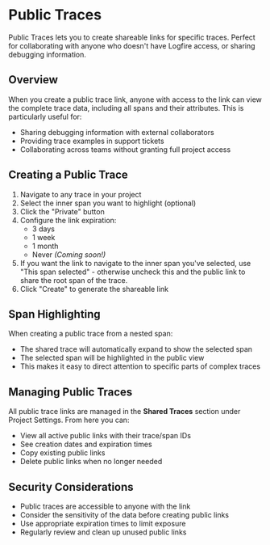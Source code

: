 # Public Traces

Public Traces lets you to create shareable links for specific traces. Perfect for collaborating with anyone who doesn't have Logfire access, or sharing debugging information.

## Overview

When you create a public trace link, anyone with access to the link can view the complete trace data, including all spans and their attributes. This is particularly useful for:

- Sharing debugging information with external collaborators
- Providing trace examples in support tickets
- Collaborating across teams without granting full project access

## Creating a Public Trace

1. Navigate to any trace in your project
2. Select the inner span you want to highlight (optional)
3. Click the "Private" button
4. Configure the link expiration:
   - 3 days
   - 1 week  
   - 1 month
   - Never *(Coming soon!)*
5. If you want the link to navigate to the inner span you've selected, use "This span selected" - otherwise uncheck this and the public link to share the root span of the trace. 
6. Click "Create" to generate the shareable link

## Span Highlighting

When creating a public trace from a nested span:
- The shared trace will automatically expand to show the selected span
- The selected span will be highlighted in the public view
- This makes it easy to direct attention to specific parts of complex traces

## Managing Public Traces

All public trace links are managed in the **Shared Traces** section under Project Settings. From here you can:

- View all active public links with their trace/span IDs
- See creation dates and expiration times
- Copy existing public links
- Delete public links when no longer needed

## Security Considerations

- Public traces are accessible to anyone with the link
- Consider the sensitivity of the data before creating public links
- Use appropriate expiration times to limit exposure
- Regularly review and clean up unused public links